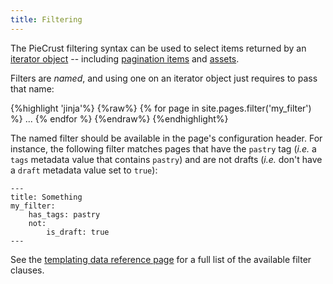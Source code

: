 ```yaml
---
title: Filtering
---
```


The PieCrust filtering syntax can be used to select items returned by an
[iterator object][it] -- including [pagination items][pag] and [assets][ass].

Filters are _named_, and using one on an iterator object just requires to pass
that name:

{%highlight 'jinja'%}
{%raw%}
{% for page in site.pages.filter('my_filter') %}
...
{% endfor %}
{%endraw%}
{%endhighlight%}

The named filter should be available in the page's configuration header. For
instance, the following filter matches pages that have the `pastry` tag (_i.e._
a `tags` metadata value that contains `pastry`) and are not drafts (_i.e._ don't
have a `draft` metadata value set to `true`):

    ---
    title: Something
    my_filter:
        has_tags: pastry
        not:
            is_draft: true
    ---

See the [templating data reference page][tpldata] for a full list of the
available filter clauses.


[it]: {{docurl('content/iterators')}}
[pag]: {{docurl('content/pagination')}}
[ass]: {{docurl('content/assets')}}
[tpldata]: {{docurl('reference/templating-data')}}

